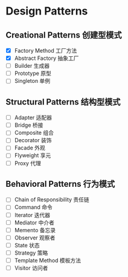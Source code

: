 # Design Patterns

## Creational Patterns 创建型模式

- [x] Factory Method 工厂方法
- [x] Abstract Factory 抽象工厂
- [ ] Builder 生成器
- [ ] Prototype 原型
- [ ] Singleton 单例

## Structural Patterns 结构型模式

- [ ] Adapter 适配器
- [ ] Bridge 桥接
- [ ] Composite 组合
- [ ] Decorator 装饰
- [ ] Facade 外观
- [ ] Flyweight 享元
- [ ] Proxy 代理

## Behavioral Patterns 行为模式

- [ ] Chain of Responsibility 责任链
- [ ] Command 命令
- [ ] Iterator 迭代器
- [ ] Mediator 中介者
- [ ] Memento 备忘录
- [ ] Observer 观察者
- [ ] State 状态
- [ ] Strategy 策略
- [ ] Template Method 模板方法
- [ ] Visitor 访问者